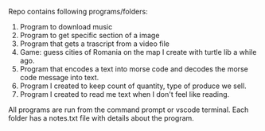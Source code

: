 Repo contains following programs/folders:

1. Program to download music
2. Program to get specific section of a image
3. Program that gets a trascript from a video file
4. Game: guess cities of Romania on the map I create with turtle lib a while ago.
5. Program that encodes a text into morse code and decodes the morse code message into text.
6. Program I created to keep count of quantity, type of produce we sell.
7. Program I created to read me text when I don't feel like reading.

All programs are run from the command prompt or vscode terminal.
Each folder has a notes.txt file with details about the program. 
